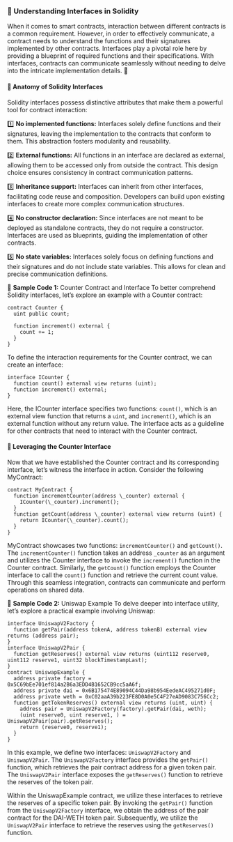 ### 🔌 Understanding Interfaces in Solidity

When it comes to smart contracts, interaction between different contracts is a common requirement. However, in order to effectively communicate, a contract needs to understand the functions and their signatures implemented by other contracts. Interfaces play a pivotal role here by providing a blueprint of required functions and their specifications. With interfaces, contracts can communicate seamlessly without needing to delve into the intricate implementation details. 🤝

#### 🧩 Anatomy of Solidity Interfaces

Solidity interfaces possess distinctive attributes that make them a powerful tool for contract interaction:

1️⃣ <b>No implemented functions:</b> Interfaces solely define functions and their signatures, leaving the implementation to the contracts that conform to them. This abstraction fosters modularity and reusability.

2️⃣ <b>External functions:</b> All functions in an interface are declared as external, allowing them to be accessed only from outside the contract. This design choice ensures consistency in contract communication patterns.

3️⃣ <b>Inheritance support:</b> Interfaces can inherit from other interfaces, facilitating code reuse and composition. Developers can build upon existing interfaces to create more complex communication structures.

4️⃣ <b>No constructor declaration:</b> Since interfaces are not meant to be deployed as standalone contracts, they do not require a constructor. Interfaces are used as blueprints, guiding the implementation of other contracts.

5️⃣ <b>No state variables:</b> Interfaces solely focus on defining functions and their signatures and do not include state variables. This allows for clean and precise communication definitions.

📝 <b>Sample Code 1:</b> Counter Contract and Interface
To better comprehend Solidity interfaces, let’s explore an example with a Counter contract:

```solidity
contract Counter {
  uint public count;

  function increment() external {
    count += 1;
  }
}
```

To define the interaction requirements for the Counter contract, we can create an interface:

```solidity
interface ICounter {
  function count() external view returns (uint);
  function increment() external;
}
```

Here, the ICounter interface specifies two functions: `count()`, which is an external view function that returns a `uint`, and `increment()`, which is an external function without any return value. The interface acts as a guideline for other contracts that need to interact with the Counter contract.

#### 🔗 Leveraging the Counter Interface

Now that we have established the Counter contract and its corresponding interface, let’s witness the interface in action. Consider the following MyContract:

```solidity
contract MyContract {
  function incrementCounter(address \_counter) external {
    ICounter(\_counter).increment();
  }
  function getCount(address \_counter) external view returns (uint) {
    return ICounter(\_counter).count();
  }
}
```

MyContract showcases two functions: `incrementCounter()` and `getCount()`. The `incrementCounter()` function takes an address `_counter` as an argument and utilizes the Counter interface to invoke the `increment()` function in the Counter contract. Similarly, the `getCount()` function employs the Counter interface to call the `count()` function and retrieve the current count value. Through this seamless integration, contracts can communicate and perform operations on shared data.

📝 <b>Sample Code 2:</b> Uniswap Example
To delve deeper into interface utility, let’s explore a practical example involving Uniswap:

```solidity
interface UniswapV2Factory {
  function getPair(address tokenA, address tokenB) external view returns (address pair);
}
interface UniswapV2Pair {
  function getReserves() external view returns (uint112 reserve0, uint112 reserve1, uint32 blockTimestampLast);
}
contract UniswapExample {
  address private factory = 0x5C69bEe701ef814a2B6a3EDD4B1652CB9cc5aA6f;
  address private dai = 0x6B175474E89094C44Da98b954EedeAC495271d0F;
  address private weth = 0xC02aaA39b223FE8D0A0e5C4F27eAD9083C756Cc2;
  function getTokenReserves() external view returns (uint, uint) {
    address pair = UniswapV2Factory(factory).getPair(dai, weth);
    (uint reserve0, uint reserve1, ) = UniswapV2Pair(pair).getReserves();
    return (reserve0, reserve1);
  }
}
```

In this example, we define two interfaces: `UniswapV2Factory` and `UniswapV2Pair`. The `UniswapV2Factory` interface provides the `getPair()` function, which retrieves the pair contract address for a given token pair. The `UniswapV2Pair` interface exposes the `getReserves()` function to retrieve the reserves of the token pair.

Within the UniswapExample contract, we utilize these interfaces to retrieve the reserves of a specific token pair. By invoking the `getPair()` function from the `UniswapV2Factory` interface, we obtain the address of the pair contract for the DAI-WETH token pair. Subsequently, we utilize the `UniswapV2Pair` interface to retrieve the reserves using the `getReserves()` function.
